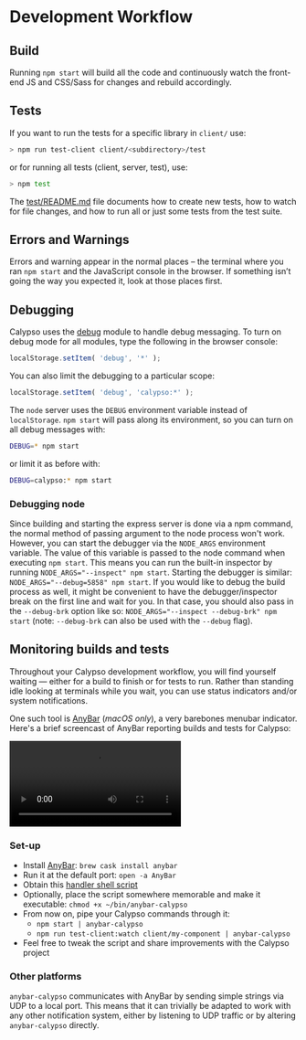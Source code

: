 Development Workflow
====================

## Build

Running `npm start` will build all the code and continuously watch the front-end JS and CSS/Sass for changes and rebuild accordingly.

## Tests

If you want to run the tests for a specific library in `client/` use:

```bash
> npm run test-client client/<subdirectory>/test
```

or for running all tests (client, server, test), use:

```bash
> npm test
```

The [test/README.md](../test/README.md) file documents how to create new tests, how to watch for file changes, and how to run all or just some tests from the test suite.

## Errors and Warnings

Errors and warning appear in the normal places – the terminal where you ran `npm start` and the JavaScript console in the browser. If something isn’t going the way you expected it, look at those places first.

## Debugging

Calypso uses the [debug](https://github.com/visionmedia/debug) module to handle debug messaging. To turn on debug mode for all modules, type the following in the browser console:

```js
localStorage.setItem( 'debug', '*' );
```

You can also limit the debugging to a particular scope:

```js
localStorage.setItem( 'debug', 'calypso:*' );
```

The `node` server uses the `DEBUG` environment variable instead of `localStorage`. `npm start` will pass along its environment, so you can turn on all debug messages with:

```bash
DEBUG=* npm start
```

or limit it as before with:

```bash
DEBUG=calypso:* npm start
```

### Debugging node

Since building and starting the express server is done via a npm command, the normal method of passing argument to the node process won't work. However, you can start the debugger via the `NODE_ARGS` environment variable. The value of this variable is passed to the node command when executing `npm start`.  This means you can run the built-in inspector by running `NODE_ARGS="--inspect" npm start`.  Starting the debugger is similar: `NODE_ARGS="--debug=5858" npm start`.  If you would like to debug the build process as well, it might be convenient to have the debugger/inspector break on the first line and wait for you.  In that case, you should also pass in the `--debug-brk` option like so: `NODE_ARGS="--inspect --debug-brk" npm start` (note: `--debug-brk` can also be used with the `--debug` flag).

## Monitoring builds and tests

Throughout your Calypso development workflow, you will find yourself waiting — either for a build to finish or for tests to run. Rather than standing idle looking at terminals while you wait, you can use status indicators and/or system notifications.

One such tool is [AnyBar](https://github.com/tonsky/AnyBar) (_macOS only_), a very barebones menubar indicator. Here's a brief screencast of AnyBar reporting builds and tests for Calypso:

<video src="https://cldup.com/LOqXUo351n.mp4" controls>
<a href="https://cldup.com/LOqXUo351n.mp4">(video)</a>
</video>

### Set-up

- Install [AnyBar](https://github.com/tonsky/AnyBar): `brew cask install anybar`
- Run it at the default port: `open -a AnyBar`
- Obtain this [handler shell script](https://gist.github.com/mcsf/56911ae03c6d87ec61429cefc7707cb7/)
- Optionally, place the script somewhere memorable and make it executable: `chmod +x ~/bin/anybar-calypso`
- From now on, pipe your Calypso commands through it:
  * `npm start | anybar-calypso`
  * `npm run test-client:watch client/my-component | anybar-calypso`
- Feel free to tweak the script and share improvements with the Calypso project

### Other platforms

`anybar-calypso` communicates with AnyBar by sending simple strings via UDP to a local port. This means that it can trivially be adapted to work with any other notification system, either by listening to UDP traffic or by altering `anybar-calypso` directly.
